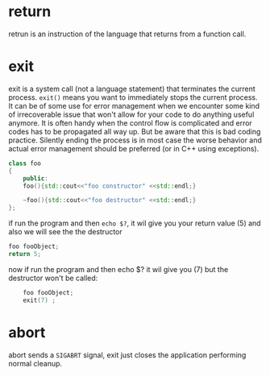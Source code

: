 # return
retrun is an instruction of the language that returns from a function call.
# exit
exit is a system call (not a language statement) that terminates the current process. `exit()` means you want to immediately stops the current process. It can be of some use for
error management when we encounter some kind of irrecoverable issue that won't allow for your code to do anything useful anymore. 
It is often handy when the control flow is complicated and error codes has to be propagated all way up. But be aware that this is bad coding practice. 
Silently ending the process is in most case the worse behavior and actual error management should be preferred (or in C++ using exceptions).

```cpp
class foo
{
    public:
    foo(){std::cout<<"foo constructor" <<std::endl;}

    ~foo(){std::cout<<"foo destructor" <<std::endl;}
};
```

if run the program and then `echo $?`, it wil give you your return value (5) and also we will see the the destructor
```cpp
foo fooObject;
return 5;
```
now if run the program and then echo $?  it wil give you (7) but the destructor won't be called:

```cpp
    foo fooObject;
    exit(7) ;
```
# abort
abort sends a `SIGABRT` signal, exit just closes the application performing normal cleanup.



